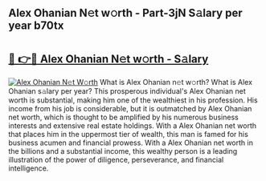 ## Alex Ohanian N𝚎t w𝚘rth - Part-3jN S𝚊lary per year b70tx

# <h2><a href="http://gc5774n.nevu.top/?p=Alex+Ohanian">🔗 👉🔴 Alex Ohanian N𝚎t w𝚘rth - S𝚊lary</a></h2>

[![Alex Ohanian N𝚎t W𝚘rth](https://i.imgur.com/Oavwk0R.jpeg)](http://gc5774n.nevu.top/?p=Alex+Ohanian)
What is Alex Ohanian n𝚎t w𝚘rth? What is Alex Ohanian s𝚊lary per year?
This prosperous individual's Alex Ohanian net worth is substantial, making him one of the wealthiest in his profession. His income from his job is considerable, but it is outmatched by Alex Ohanian net worth, which is thought to be amplified by his numerous business interests and extensive real estate holdings. With a Alex Ohanian net worth that places him in the uppermost tier of wealth, this man is famed for his business acumen and financial prowess. With a Alex Ohanian net worth in the billions and a substantial income, this wealthy person is a leading illustration of the power of diligence, perseverance, and financial intelligence.

